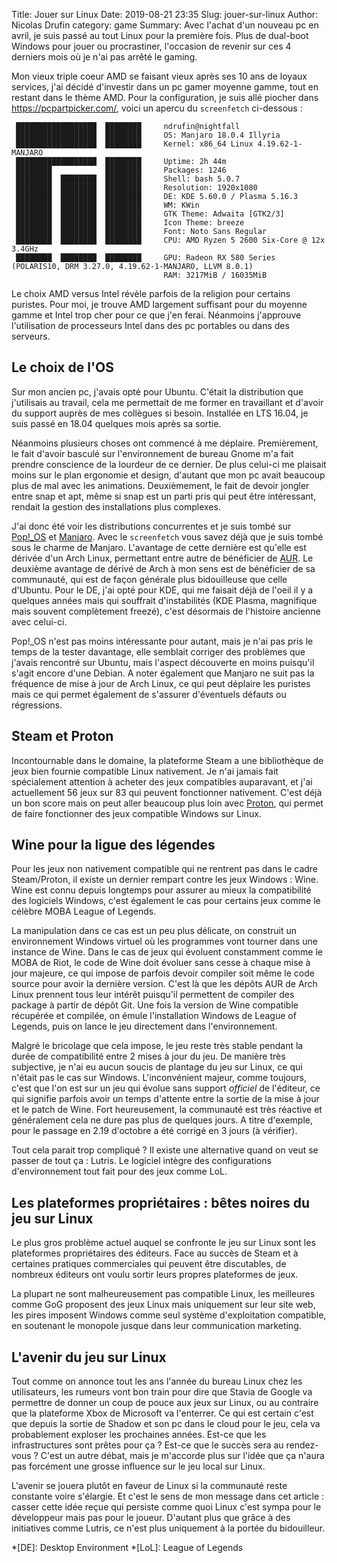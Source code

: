 Title: Jouer sur Linux
Date: 2019-08-21 23:35
Slug: jouer-sur-linux
Author: Nicolas Drufin
category: game
Summary: Avec l'achat d'un nouveau pc en avril, je suis passé au tout Linux pour la première fois. Plus de dual-boot Windows pour jouer ou procrastiner, l'occasion de revenir sur ces 4 derniers mois où je n'ai pas arrêté le gaming.

Mon vieux triple coeur AMD se faisant vieux après ses 10 ans de loyaux services, j'ai décidé d'investir dans un pc gamer moyenne gamme, tout en restant dans le thème AMD. Pour la configuration, je suis allé piocher dans https://pcpartpicker.com/, voici un apercu du `screenfetch` ci-dessous :
```
 ██████████████████  ████████     ndrufin@nightfall
 ██████████████████  ████████     OS: Manjaro 18.0.4 Illyria
 ██████████████████  ████████     Kernel: x86_64 Linux 4.19.62-1-MANJARO
 ██████████████████  ████████     Uptime: 2h 44m
 ████████            ████████     Packages: 1246
 ████████  ████████  ████████     Shell: bash 5.0.7
 ████████  ████████  ████████     Resolution: 1920x1080
 ████████  ████████  ████████     DE: KDE 5.60.0 / Plasma 5.16.3
 ████████  ████████  ████████     WM: KWin
 ████████  ████████  ████████     GTK Theme: Adwaita [GTK2/3]
 ████████  ████████  ████████     Icon Theme: breeze
 ████████  ████████  ████████     Font: Noto Sans Regular
 ████████  ████████  ████████     CPU: AMD Ryzen 5 2600 Six-Core @ 12x 3.4GHz
 ████████  ████████  ████████     GPU: Radeon RX 580 Series (POLARIS10, DRM 3.27.0, 4.19.62-1-MANJARO, LLVM 8.0.1)
                                  RAM: 3217MiB / 16035MiB
```

Le choix AMD versus Intel révèle parfois de la religion pour certains puristes. Pour moi, je trouve AMD largement suffisant pour du moyenne gamme et Intel trop cher pour ce que j'en ferai. Néanmoins j'approuve l'utilisation de processeurs Intel dans des pc portables ou dans des serveurs.

## Le choix de l'OS

Sur mon ancien pc, j'avais opté pour Ubuntu. C'était la distribution que j'utilisais au travail, cela me permettait de me former en travaillant et d'avoir du support auprès de mes collègues si besoin. Installée en LTS 16.04, je suis passé en 18.04 quelques mois après sa sortie. 

Néanmoins plusieurs choses ont commencé à me déplaire. Premièrement, le fait d'avoir basculé sur l'environnement de bureau Gnome m'a fait prendre conscience de la lourdeur de ce dernier. De plus celui-ci me plaisait moins sur le plan ergonomie et design, d'autant que mon pc avait beaucoup plus de mal avec les animations. Deuxièmement, le fait de devoir jongler entre snap et apt, même si snap est un parti pris qui peut être intéressant, rendait la gestion des installations plus complexes.

J'ai donc été voir les distributions concurrentes et je suis tombé sur [Pop!_OS](https://system76.com/pop) et [Manjaro](https://manjaro.org/). Avec le `screenfetch` vous savez déjà que je suis tombé sous le charme de Manjaro. L'avantage de cette dernière est qu'elle est dérivée d'un Arch Linux, permettant entre autre de bénéficier de [AUR](https://aur.archlinux.org/). Le deuxième avantage de dérivé de Arch à mon sens est de bénéficier de sa communauté, qui est de façon générale plus bidouilleuse que celle d'Ubuntu. Pour le DE, j'ai opté pour KDE, qui me faisait déjà de l'oeil il y a quelques années mais qui souffrait d'instabilités (KDE Plasma, magnifique mais souvent complètement freezé), c'est désormais de l'histoire ancienne avec celui-ci.

Pop!_OS n'est pas moins intéressante pour autant, mais je n'ai pas pris le temps de la tester davantage, elle semblait corriger des problèmes que j'avais rencontré sur Ubuntu, mais l'aspect découverte en moins puisqu'il s'agit encore d'une Debian. A noter également que Manjaro ne suit pas la fréquence de mise à jour de Arch Linux, ce qui peut déplaire les puristes mais ce qui permet également de s'assurer d'éventuels défauts ou régressions.

## Steam et Proton

Incontournable dans le domaine, la plateforme Steam a une bibliothèque de jeux bien fournie compatible Linux nativement. Je n'ai jamais fait spécialement attention à acheter des jeux compatibles auparavant, et j'ai actuellement 56 jeux sur 83 qui peuvent fonctionner nativement. C'est déjà un bon score mais on peut aller beaucoup plus loin avec [Proton](https://www.protondb.com/), qui permet de faire fonctionner des jeux compatible Windows sur Linux. 


## Wine pour la ligue des légendes 

Pour les jeux non nativement compatible qui ne rentrent pas dans le cadre Steam/Proton, il existe un dernier rempart contre les jeux Windows : Wine. Wine est connu depuis longtemps pour assurer au mieux la compatibilité des logiciels Windows, c'est également le cas pour certains jeux comme le célèbre MOBA League of Legends.

La manipulation dans ce cas est un peu plus délicate, on construit un environnement Windows virtuel où les programmes vont tourner dans une instance de Wine. Dans le cas de jeux qui évoluent constamment comme le MOBA de Riot, le code de Wine doit évoluer sans cesse à chaque mise à jour majeure, ce qui impose de parfois devoir compiler soit même le code source pour avoir la dernière version. C'est là que les dépôts AUR de Arch Linux prennent tous leur intérêt puisqu'il permettent de compiler des package à partir de dépôt Git. Une fois la version de Wine compatible récupérée et compilée, on émule l'installation Windows de League of Legends, puis on lance le jeu directement dans l'environnement.

Malgré le bricolage que cela impose, le jeu reste très stable pendant la durée de compatibilité entre 2 mises à jour du jeu. De manière très subjective, je n'ai eu aucun soucis de plantage du jeu sur Linux, ce qui n'était pas le cas sur Windows. L'inconvénient majeur, comme toujours, c'est que l'on est sur un jeu qui évolue sans support *officiel* de l'éditeur, ce qui signifie parfois avoir un temps d'attente entre la sortie de la mise à jour et le patch de Wine. Fort heureusement, la communauté est très réactive et généralement cela ne dure pas plus de quelques jours. A titre d'exemple, pour le passage en 2.19 d'octobre a été corrigé en 3 jours (à vérifier).

Tout cela parait trop compliqué ? Il existe une alternative quand on veut se passer de tout ça : Lutris. Le logiciel intègre des configurations d'environnement tout fait pour des jeux comme LoL.

## Les plateformes propriétaires : bêtes noires du jeu sur Linux

Le plus gros problème actuel auquel se confronte le jeu sur Linux sont les plateformes propriétaires des éditeurs. Face au succès de Steam et à certaines pratiques commerciales qui peuvent être discutables, de nombreux éditeurs ont voulu sortir leurs propres plateformes de jeux.

La plupart ne sont malheureusement pas compatible Linux, les meilleures comme GoG proposent des jeux Linux mais uniquement sur leur site web, les pires imposent Windows comme seul système d'exploitation compatible, en soutenant le monopole jusque dans leur communication marketing.

## L'avenir du jeu sur Linux

Tout comme on annonce tout les ans l'année du bureau Linux chez les utilisateurs, les rumeurs vont bon train pour dire que Stavia de Google va permettre de donner un coup de pouce aux jeux sur Linux, ou au contraire que la plateforme Xbox de Microsoft va l'enterrer. Ce qui est certain c'est que depuis la sortie de Shadow et son pc dans le cloud pour le jeu, cela va probablement exploser les prochaines années. Est-ce que les infrastructures sont prêtes pour ça ? Est-ce que le succès sera au rendez-vous ? C'est un autre débat, mais je m'accorde plus sur l'idée que ça n'aura pas forcément une grosse influence sur le jeu local sur Linux.

L'avenir se jouera plutôt en faveur de Linux si la communauté reste constante voire s'élargie. Et c'est le sens de mon message dans cet article : casser cette idée reçue qui persiste comme quoi Linux c'est sympa pour le développeur mais pas pour le joueur. D'autant plus que grâce à des initiatives comme Lutris, ce n'est plus uniquement à la portée du bidouilleur.

*[DE]: Desktop Environment
*[LoL]: League of Legends